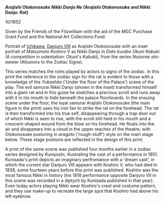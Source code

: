 **_Arajishi Otokonosuke Nikki Danjo Ne_ (Arajishi Otokonosuke and Nikki Danjo: Rat)**

10/1852

Given by the Friends of the Fitzwilliam with the aid of the MGC Purchase Grant Fund and the National Art Collections Fund.

Portrait of [Ichikawa ](/exhibition/group-12) [Danjuro VIII](/theme/ichikawa-danjuro-VIII) as Arajishi Otokonosuke with an inset portrait of Matsumoto Koshiro V as Nikki Danjo in _Date kurabe Okuni Kabuki_ (A competition in ostentation: Okuni's Kabuki), from the series _Nazorae eto-awase_ (Allusions to the Zodiac Signs).

This series matches the roles played by actors to signs of the zodiac. In this print the reference to the zodiac sign for the rat is evident to those with a knowledge of the _Yukashita_ ('Under the floor of the Palace') scene of the play. The evil samurai Nikki Danjo (shown in the inset) transformed himself into a giant rat and in this guise he snatches a precious scroll and runs away with it in his mouth to hide beneath the palace floorboards. In the ensuing scene under the floor, the loyal samurai Arajishi Otokonosuke (the main figure in the print) uses his iron fan to strike the rat on the forehead. The rat is then transformed into his true self, disappearing through a trap door out of which Nikki is seen to rise, with the scroll still held in his mouth and a crescent-shaped wound from the blow on his forehead. He floats into the air and disappears into a cloud in the upper reaches of the theatre, with Otokonosuke posturing in _aragoto_ ('rough-stuff') style on the main stage below. These stage postions are reflected in the design of this print.

A print of the same scene was published four months earlier in a zodiac series designed by Kuniyoshi, illustrating the cast of a performance in 1851. Kunisada's print depicts an imaginary perfromance with a 'dream cast', in which the current star Danjuro VIII appears with Koshiro V, who had died in 1838, some fourteen years before this print was published. Koshiro was the most famous Nikki in history (his 1818 performance opposite Danjuro VII in this scene was recorded in a diptych by Kunisada published in that year). Even today actors playing Nikki wear Koshiro's crest and costume pattern, and they use make-up to recreate the large spot that Koshiro had above his left eyebrow.
